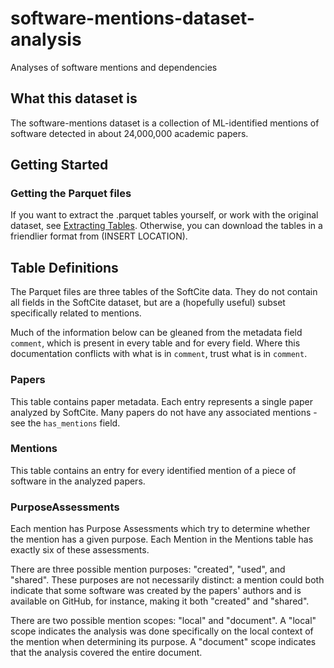 # software-mentions-dataset-analysis
Analyses of software mentions and dependencies

## What this dataset is

The software-mentions dataset is a collection of ML-identified mentions of software
detected in about 24,000,000 academic papers.

## Getting Started

### Getting the Parquet files

If you want to extract the .parquet tables yourself, or work with the original dataset, see [Extracting Tables](EXTRACTING_TABLES.md).
Otherwise, you can download the tables in a friendlier format from (INSERT LOCATION).

## Table Definitions

The Parquet files are three tables of the SoftCite data.
They do not contain all fields in the SoftCite dataset, but are a (hopefully useful) subset specifically related to mentions.

Much of the information below can be gleaned from the metadata field `comment`, which is present in every table and for every field.
Where this documentation conflicts with what is in `comment`, trust what is in `comment`.

### Papers

This table contains paper metadata.
Each entry represents a single paper analyzed by SoftCite.
Many papers do not have any associated mentions - see the `has_mentions` field.

### Mentions

This table contains an entry for every identified mention of a piece of software in the analyzed papers.

### PurposeAssessments

Each mention has Purpose Assessments which try to determine whether the mention has a given purpose.
Each Mention in the Mentions table has exactly six of these assessments.

There are three possible mention purposes: "created", "used", and "shared".
These purposes are not necessarily distinct: a mention could both indicate that some software was created by the papers' authors and is available on GitHub, for instance, making it both "created" and "shared".

There are two possible mention scopes: "local" and "document".
A "local" scope indicates the analysis was done specifically on the local context of the mention when determining its purpose.
A "document" scope indicates that the analysis covered the entire document.
